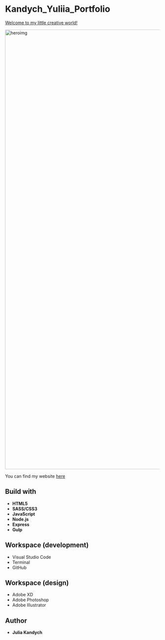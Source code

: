 # Kandych_Yuliia_Portfolio

[Welcome to my little creative world!](https://kandych-yuliia-portfolio.herokuapp.com/)

<img width="1430" alt="heroimg" src="https://user-images.githubusercontent.com/43182911/70875494-1fed2200-1f84-11ea-88c7-21b24c3f9b90.png">



 You can find my website [here](https://kandych-yuliia-portfolio.herokuapp.com/)


## Build with
* **HTML5**
* **SASS/CSS3**
* **JavaScript**
* **Node.js**
* **Express**
* **Gulp**


## Workspace (development)
* Visual Studio Code
* Terminal
* GitHub

## Workspace (design)
* Adobe XD
* Adobe Photoshop
* Adobe Illustrator

## Author 
* **Julia Kandych**

